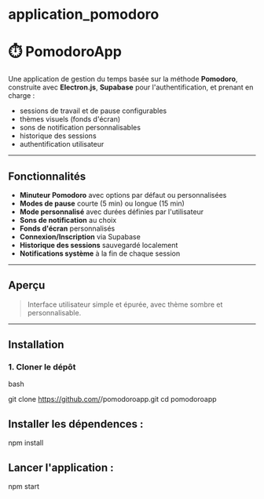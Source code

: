 # application_pomodoro

# ⏱️ PomodoroApp

Une application de gestion du temps basée sur la méthode **Pomodoro**, construite avec **Electron.js**, **Supabase** pour l'authentification, et prenant en charge :
- sessions de travail et de pause configurables
- thèmes visuels (fonds d'écran)
- sons de notification personnalisables
- historique des sessions
- authentification utilisateur

---

## Fonctionnalités

- **Minuteur Pomodoro** avec options par défaut ou personnalisées
- **Modes de pause** courte (5 min) ou longue (15 min)
- **Mode personnalisé** avec durées définies par l'utilisateur
- **Sons de notification** au choix
- **Fonds d'écran** personnalisés
- **Connexion/Inscription** via Supabase
- **Historique des sessions** sauvegardé localement
- **Notifications système** à la fin de chaque session

---

## Aperçu

> Interface utilisateur simple et épurée, avec thème sombre et personnalisable.

---

## Installation

### 1. Cloner le dépôt
bash

git clone https://github.com/<ton-utilisateur>/pomodoroapp.git
cd pomodoroapp

## Installer les dépendences :
npm install

## Lancer l'application : 
npm start

